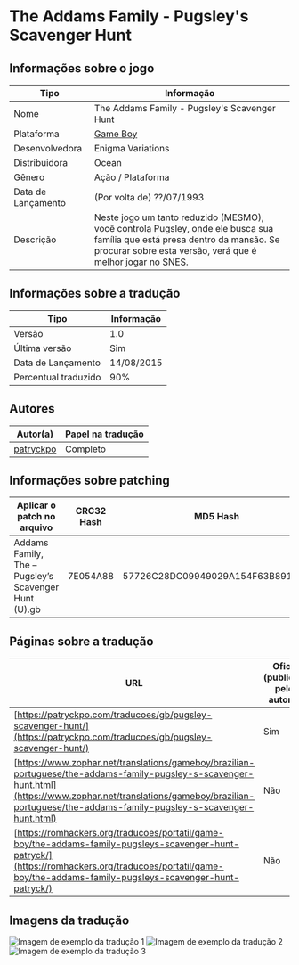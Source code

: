 # The Addams Family - Pugsley's Scavenger Hunt

## Informações sobre o jogo

| Tipo | Informação |
| ----------- | ----------- |
| Nome | The Addams Family \- Pugsley's Scavenger Hunt |
| Plataforma | [Game Boy](../) |
| Desenvolvedora | Enigma Variations |
| Distribuidora | Ocean |
| Gênero | Ação / Plataforma |
| Data de Lançamento | (Por volta de) ??/07/1993 |
| Descrição | Neste jogo um tanto reduzido \(MESMO\), você controla Pugsley, onde ele busca sua família que está presa dentro da mansão\. Se procurar sobre esta versão, verá que é melhor jogar no SNES\. |

## Informações sobre a tradução

| Tipo | Informação |
| ----------- | ----------- |
| Versão | 1\.0 |
| Última versão | Sim |
| Data de Lançamento | 14/08/2015 |
| Percentual traduzido | 90% |

## Autores

| Autor(a) | Papel na tradução |
| ----------- | ----------- |
| [patryckpo](../../../autores/patryckpo/) | Completo |

## Informações sobre patching

| Aplicar o patch no arquivo | CRC32 Hash | MD5 Hash |
| ----------- | ----------- | ----------- |
| Addams Family, The – Pugsley’s Scavenger Hunt \(U\)\.gb | 7E054A88 | 57726C28DC09949029A154F63B891DD0 |

## Páginas sobre a tradução

| URL | Oficial (publicado pelos autores) | Possuí link de download |
| ----------- | ----------- | ----------- |
| [https://patryckpo.com/traducoes/gb/pugsley-scavenger-hunt/](https://patryckpo.com/traducoes/gb/pugsley-scavenger-hunt/) | Sim | Sim |
| [https://www.zophar.net/translations/gameboy/brazilian-portuguese/the-addams-family-pugsley-s-scavenger-hunt.html](https://www.zophar.net/translations/gameboy/brazilian-portuguese/the-addams-family-pugsley-s-scavenger-hunt.html) | Não | Sim |
| [https://romhackers.org/traducoes/portatil/game-boy/the-addams-family-pugsleys-scavenger-hunt-patryck/](https://romhackers.org/traducoes/portatil/game-boy/the-addams-family-pugsleys-scavenger-hunt-patryck/) | Não | Não |

## Imagens da tradução

![Imagem de exemplo da tradução 1](1.png)
![Imagem de exemplo da tradução 2](2.png)
![Imagem de exemplo da tradução 3](3.png)